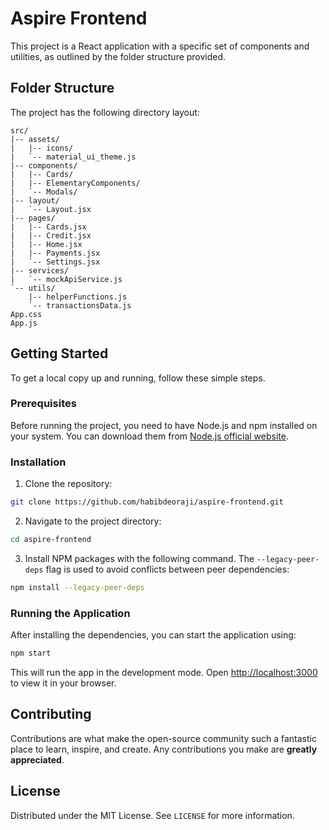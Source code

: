 # Aspire Frontend

This project is a React application with a specific set of components and utilities, as outlined by the folder structure provided.

## Folder Structure

The project has the following directory layout:

```
src/
|-- assets/
|   |-- icons/
|   `-- material_ui_theme.js
|-- components/
|   |-- Cards/
|   |-- ElementaryComponents/
|   `-- Modals/
|-- layout/
|   `-- Layout.jsx
|-- pages/
|   |-- Cards.jsx
|   |-- Credit.jsx
|   |-- Home.jsx
|   |-- Payments.jsx
|   `-- Settings.jsx
|-- services/
|   `-- mockApiService.js
`-- utils/
    |-- helperFunctions.js
    `-- transactionsData.js
App.css
App.js
```

## Getting Started

To get a local copy up and running, follow these simple steps.

### Prerequisites

Before running the project, you need to have Node.js and npm installed on your system. You can download them from [Node.js official website](https://nodejs.org/).

### Installation

1. Clone the repository:
```bash
git clone https://github.com/habibdeoraji/aspire-frontend.git
```

2. Navigate to the project directory:
```bash
cd aspire-frontend
```

3. Install NPM packages with the following command. The `--legacy-peer-deps` flag is used to avoid conflicts between peer dependencies:
```bash
npm install --legacy-peer-deps
```

### Running the Application

After installing the dependencies, you can start the application using:

```bash
npm start
```

This will run the app in the development mode. Open [http://localhost:3000](http://localhost:3000) to view it in your browser.

## Contributing

Contributions are what make the open-source community such a fantastic place to learn, inspire, and create. Any contributions you make are **greatly appreciated**.

## License

Distributed under the MIT License. See `LICENSE` for more information.
